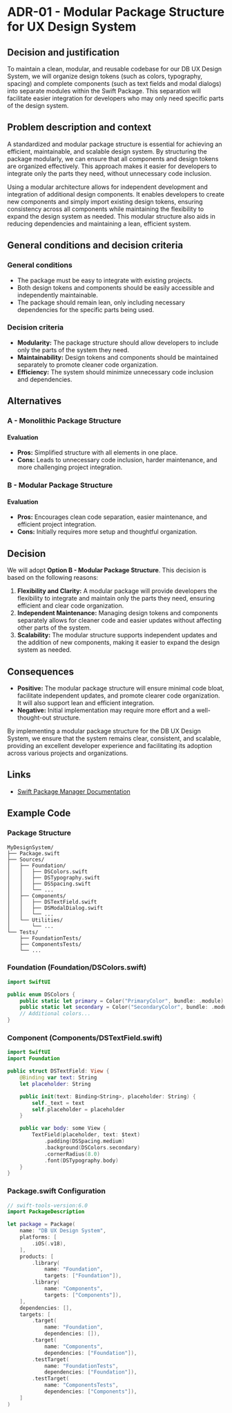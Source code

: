 # ADR-01 - Modular Package Structure for UX Design System

## Decision and justification

To maintain a clean, modular, and reusable codebase for our DB UX Design System,
we will organize design tokens (such as colors, typography, spacing) and
complete components (such as text fields and modal dialogs) into separate
modules within the Swift Package. This separation will facilitate easier
integration for developers who may only need specific parts of the design
system.

## Problem description and context

A standardized and modular package structure is essential for achieving an
efficient, maintainable, and scalable design system. By structuring the package
modularly, we can ensure that all components and design tokens are organized
effectively. This approach makes it easier for developers to integrate only the
parts they need, without unnecessary code inclusion.

Using a modular architecture allows for independent development and integration
of additional design components. It enables developers to create new components
and simply import existing design tokens, ensuring consistency across all
components while maintaining the flexibility to expand the design system as
needed. This modular structure also aids in reducing dependencies and
maintaining a lean, efficient system.

## General conditions and decision criteria

### General conditions

* The package must be easy to integrate with existing projects.
* Both design tokens and components should be easily accessible and
  independently maintainable.
* The package should remain lean, only including necessary dependencies for the
  specific parts being used.

### Decision criteria

* **Modularity:** The package structure should allow developers to include only
  the parts of the system they need.
* **Maintainability:** Design tokens and components should be maintained
  separately to promote cleaner code organization.
* **Efficiency:** The system should minimize unnecessary code inclusion and
  dependencies.

## Alternatives

### A - Monolithic Package Structure

#### Evaluation

* **Pros:** Simplified structure with all elements in one place.
* **Cons:** Leads to unnecessary code inclusion, harder maintenance, and more
  challenging project integration.

### B - Modular Package Structure

#### Evaluation

* **Pros:** Encourages clean code separation, easier maintenance, and efficient
  project integration.
* **Cons:** Initially requires more setup and thoughtful organization.

## Decision

We will adopt **Option B - Modular Package Structure**. This decision is based
on the following reasons:

1. **Flexibility and Clarity:** A modular package will provide developers the
   flexibility to integrate and maintain only the parts they need, ensuring
   efficient and clear code organization.
2. **Independent Maintenance:** Managing design tokens and components separately
   allows for cleaner code and easier updates without affecting other parts of
   the system.
3. **Scalability:** The modular structure supports independent updates and the
   addition of new components, making it easier to expand the design system as
   needed.

## Consequences

* **Positive:** The modular package structure will ensure minimal code bloat,
  facilitate independent updates, and promote clearer code organization. It will
  also support lean and efficient integration.
* **Negative:** Initial implementation may require more effort and a
  well-thought-out structure.

By implementing a modular package structure for the DB UX Design System, we
ensure that the system remains clear, consistent, and scalable, providing an
excellent developer experience and facilitating its adoption across various
projects and organizations.

## Links

* [Swift Package Manager Documentation](https://swift.org/package-manager/)

## Example Code

### Package Structure

```lang-none
MyDesignSystem/
├── Package.swift
├── Sources/
│   ├── Foundation/
│   │   ├── DSColors.swift
│   │   ├── DSTypography.swift
│   │   ├── DSSpacing.swift
│   │   └── ...
│   ├── Components/
│   │   ├── DSTextField.swift
│   │   ├── DSModalDialog.swift
│   │   └── ...
│   └── Utilities/
│       └── ...
└── Tests/
    ├── FoundationTests/
    ├── ComponentsTests/
    └── ...
```

### Foundation (Foundation/DSColors.swift)

```swift
import SwiftUI

public enum DSColors {
    public static let primary = Color("PrimaryColor", bundle: .module)
    public static let secondary = Color("SecondaryColor", bundle: .module)
    // Additional colors...
}
```

### Component (Components/DSTextField.swift)

```swift
import SwiftUI
import Foundation

public struct DSTextField: View {
    @Binding var text: String
    let placeholder: String

    public init(text: Binding<String>, placeholder: String) {
        self._text = text
        self.placeholder = placeholder
    }

    public var body: some View {
        TextField(placeholder, text: $text)
            .padding(DSSpacing.medium)
            .background(DSColors.secondary)
            .cornerRadius(8.0)
            .font(DSTypography.body)
    }
}
```

### Package.swift Configuration

```swift
// swift-tools-version:6.0
import PackageDescription

let package = Package(
    name: "DB UX Design System",
    platforms: [
        .iOS(.v18),
    ],
    products: [
        .library(
            name: "Foundation",
            targets: ["Foundation"]),
        .library(
            name: "Components",
            targets: ["Components"]),
    ],
    dependencies: [],
    targets: [
        .target(
            name: "Foundation",
            dependencies: []),
        .target(
            name: "Components",
            dependencies: ["Foundation"]),
        .testTarget(
            name: "FoundationTests",
            dependencies: ["Foundation"]),
        .testTarget(
            name: "ComponentsTests",
            dependencies: ["Components"]),
    ]
)
```
